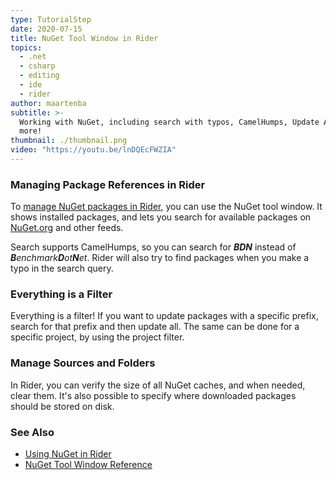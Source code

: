 ```yaml
---
type: TutorialStep
date: 2020-07-15
title: NuGet Tool Window in Rider
topics:
  - .net
  - csharp
  - editing
  - ide
  - rider
author: maartenba
subtitle: >-
  Working with NuGet, including search with typos, CamelHumps, Update All, and
  more!
thumbnail: ./thumbnail.png
video: "https://youtu.be/lnDQEcFWZIA"
---
```


### Managing Package References in Rider

To [manage NuGet packages in Rider](https://www.jetbrains.com/help/rider/Using_NuGet.html), you can use the NuGet tool
window. It shows installed packages, and lets you search for available packages on [NuGet.org](https://www.nuget.org/)
and other feeds.

Search supports CamelHumps, so you can search for **_BDN_** instead of _**B**enchmark**D**ot**N**et_. Rider will also try
to find packages when you make a typo in the search query.

### Everything is a Filter

Everything is a filter! If you want to update packages with a specific prefix, search for that prefix and then update all.
The same can be done for a specific project, by using the project filter.

### Manage Sources and Folders

In Rider, you can verify the size of all NuGet caches, and when needed, clear them. It's also possible to specify where
downloaded packages should be stored on disk.

### See Also

- [Using NuGet in Rider](https://www.jetbrains.com/help/rider/Using_NuGet.html)
- [NuGet Tool Window Reference](https://www.jetbrains.com/help/rider/Reference_Windows_NuGet.html)

